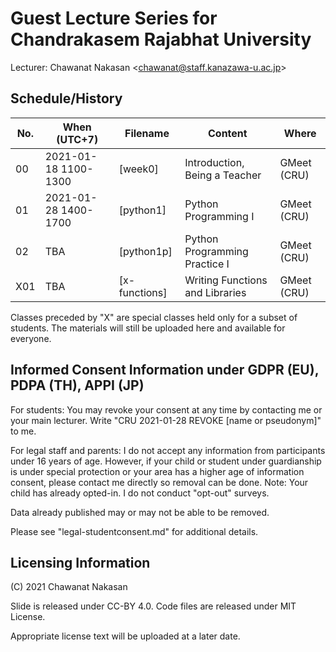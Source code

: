 # Guest Lecture Series for Chandrakasem Rajabhat University

Lecturer: Chawanat Nakasan \<chawanat@staff.kanazawa-u.ac.jp\>

## Schedule/History

| No. | When (UTC+7)         | Filename       | Content                          | Where       |
| --- | -------------------- | -------------- | -------------------------------- | ----------- |
|  00 | 2021-01-18 1100-1300 | [week0]        | Introduction, Being a Teacher    | GMeet (CRU) |
|  01 | 2021-01-28 1400-1700 | [python1]      | Python Programming I             | GMeet (CRU) |
|  02 | TBA                  | [python1p]     | Python Programming Practice I    | GMeet (CRU) |
| X01 | TBA                  | [x-functions]  | Writing Functions and Libraries  | GMeet (CRU) |

Classes preceded by "X" are special classes held only for a subset of students.
The materials will still be uploaded here and available for everyone.

## Informed Consent Information under GDPR (EU), PDPA (TH), APPI (JP)

For students: You may revoke your consent at any time by contacting me or
your main lecturer. Write "CRU 2021-01-28 REVOKE \[name or pseudonym\]" to me.

For legal staff and parents: I do not accept any information from participants
under 16 years of age. However, if your child or student under guardianship is
under special protection or your area has a higher age of information consent,
please contact me directly so removal can be done. Note: Your child has already
opted-in. I do not conduct "opt-out" surveys.

Data already published may or may not be able to be removed.

Please see "legal-studentconsent.md" for additional details.

## Licensing Information

(C) 2021 Chawanat Nakasan

Slide is released under CC-BY 4.0. Code files are released under MIT License.

Appropriate license text will be uploaded at a later date.

